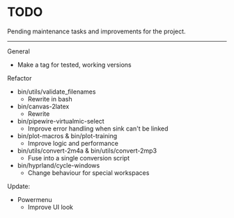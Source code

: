 # TODO

Pending maintenance tasks and improvements for the project.

---

General
  - Make a tag for tested, working versions

Refactor
  - bin/utils/validate_filenames
    - Rewrite in bash
  - bin/canvas-2latex
    - Rewrite
  - bin/pipewire-virtualmic-select
    - Improve error handling when sink can't be linked
  - bin/plot-macros & bin/plot-training
    - Improve logic and performance
  - bin/utils/convert-2m4a & bin/utils/convert-2mp3
    - Fuse into a single conversion script
  - bin/hyprland/cycle-windows
    - Change behaviour for special workspaces

Update:
  - Powermenu
    - Improve UI look

